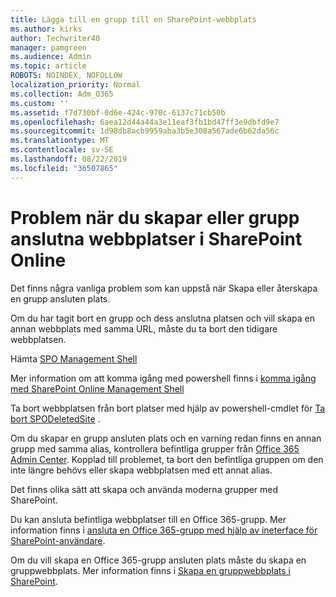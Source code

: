 ```yaml
---
title: Lägga till en grupp till en SharePoint-webbplats
ms.author: kirks
author: Techwriter40
manager: pamgreen
ms.audience: Admin
ms.topic: article
ROBOTS: NOINDEX, NOFOLLOW
localization_priority: Normal
ms.collection: Adm_O365
ms.custom: ''
ms.assetid: f7d730bf-0d6e-424c-970c-6137c71cb50b
ms.openlocfilehash: 6aea12d44a44a3e11eaf3fb1bd47ff3e9dbfd9e7
ms.sourcegitcommit: 1d98db8acb9959aba3b5e308a567ade6b62da56c
ms.translationtype: MT
ms.contentlocale: sv-SE
ms.lasthandoff: 08/22/2019
ms.locfileid: "36507865"
---
```

# <a name="issues-when-creating-or-group-connected-sites-in-sharepoint-online"></a>Problem när du skapar eller grupp anslutna webbplatser i SharePoint Online

Det finns några vanliga problem som kan uppstå när Skapa eller återskapa en grupp ansluten plats.

 Om du har tagit bort en grupp och dess anslutna platsen och vill skapa en annan webbplats med samma URL, måste du ta bort den tidigare webbplatsen.

Hämta [SPO Management Shell](https://support.office.com/article/introduction-to-the-sharepoint-online-management-shell-c16941c3-19b4-4710-8056-34c034493429)

 Mer information om att komma igång med powershell finns i [komma igång med SharePoint Online Management Shell](https://docs.microsoft.com/powershell/module/sharepoint-online/remove-sposite?view=sharepoint-ps)

Ta bort webbplatsen från bort platser med hjälp av powershell-cmdlet för [Ta bort SPODeletedSite](https://docs.microsoft.com/powershell/module/sharepoint-online/remove-sposite?view=sharepoint-ps) .

Om du skapar en grupp ansluten plats och en varning redan finns en annan grupp med samma alias, kontrollera befintliga grupper från [Office 365 Admin Center](https://admin.microsoft.com/Adminportal/Home?source=applauncher#/groups). Kopplad till problemet, ta bort den befintliga gruppen om den inte längre behövs eller skapa webbplatsen med ett annat alias.

Det finns olika sätt att skapa och använda moderna grupper med SharePoint.

Du kan ansluta befintliga webbplatser till en Office 365-grupp. Mer information finns i [ansluta en Office 365-grupp med hjälp av ineterface för SharePoint-användare](https://docs.microsoft.com/sharepoint/dev/transform/modernize-connect-to-office365-group#connect-an-office-365-group-using-the-sharepoint-user-interface).

Om du vill skapa en Office 365-grupp ansluten plats måste du skapa en gruppwebbplats. Mer information finns i [Skapa en gruppwebbplats i SharePoint](https://support.office.com/article/create-a-team-site-in-sharepoint-ef10c1e7-15f3-42a3-98aa-b5972711777d).

